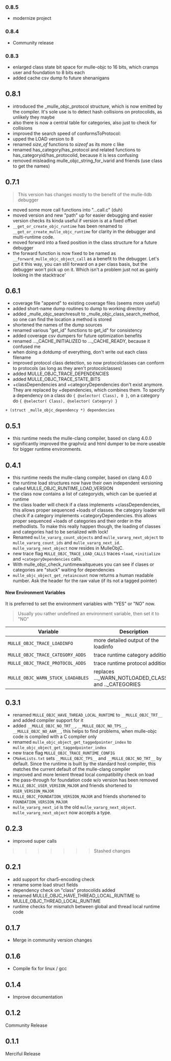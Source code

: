 ### 0.8.5

* modernize project

### 0.8.4

* Community release


### 0.8.3

* enlarged class state bit space for mulle-objc to 16 bits, which cramps
user and foundation to 8 bits each
* added cache csv dump fo future shenanigans


## 0.8.1

* introduced the _mulle_objc_protocol structure, which is now emitted by the
compiler. It's sole use is to detect hash collisions on protocolids, as unlikely
they maybe
* also there is now a central table for categories, also just to check for
collisions
* improved the search speed of conformsToProtocol:
* upped the LOAD version to 8
* renamed _size_of_ functions to _sizeof_ as its more c like
* renamed has_category/has_protocol and related functions to has_categoryid/has_protocolid,
because it is less confusing
* removed misleading mulle_objc_string_for_ivarid and friends (use class to get
the names)

## 0.7.1

> This version has changes mostly to the benefit of the mulle-lldb debugger

* moved some more call functions into "...call.c" (duh)
* moved version and new "path" up for easier debugging and easier version
checks its kinda useful if version is at a fixed offset
* `__get_or_create_objc_runtime` has been renamed to `__get_or_create_mulle_objc_runtime`
for clarity in the debugger and multi-runtime code.
* moved forward into a fixed position in the class structure for a future
debugger
* the forward function is now fixed to be named as
`__forward_mulle_objc_object_call` as a benefit to the debugger. Let's put it
this way, you can still forward on a per class basis, but the debugger won't
pick up on it. Which isn't a problem just not as gainly looking in the
stacktrace'

## 0.6.1

* coverage file "append" to existing coverage files (seems more useful)
* added short-name dump routines to dump to working directory
* added _mulle_objc_searchresult to _mulle_objc_class_search_method, so one can
find the location a method is stored
* shortened the names of the dump sources
* renamed various "get_id" functions to get_<type>id" for consistency
* added coverage csv dumpers for future optimization benefits
* renamed ..._CACHE_INITIALIZED to ..._CACHE_READY, because it confused me
* when doing a dotdump of everything, don't write out each class filename
* improved protocol class detection, so now protocolclasses can conform
to protocols (as long as they aren't protocolclasses)
* added MULLE_OBJC_TRACE_DEPENDENCIES
* added MULLE_OBJC_TRACE_STATE_BITS
* +classDependencies and +categoryDependencies don't exist anymore. They are
replaced by +dependencies, which combines them. To specify a dependency on
a class do `{ @selector( Class), 0 }`, on a category do
`{ @selector( Class), @selector( Category) }`

```
+ (struct _mulle_objc_dependency *) dependencies
```


## 0.5.1

* this runtime needs the mulle-clang compiler, based on clang 4.0.0
* significantly improved the graphviz and html dumper to be more useable for bigger
runtime environments.

## 0.4.1

* this runtime needs the mulle-clang compiler, based on clang 4.0.0
* the runtime load structures now have their own independent versioning
called MULLE_OBJC_RUNTIME_LOAD_VERSION
* the class now contains a list of categoryids, which can be queried at runtime
* the class loader will check if a class implements +classDependencies,
this allows proper sequenced +loads of classes. the category loader will check
if a category implements +categoryDependencies. this allows proper sequenced
+loads of categories and their order in the  methodlists. To make this really
happen though, the loading of classes and categories had to be serialized with lock!
* Renamed `mulle_vararg_count_objects` and `mulle_vararg_next_object` to
`mulle_vararg_count_ids` and  `mulle_vararg_next_id`. `mulle_vararg_next_object`
now resides in MulleObjC.
* new trace flag `MULLE_OBJC_TRACE_LOAD_CALLS` traces `+load`, `+initialize` and
`+categoryDependencies` calls.
* With mulle_objc_check_runtimewaitqueues you can see if clases or categories are "stuck" waiting for dependencies
* `mulle_objc_object_get_retaincount` now returns a human readable number.
Ask the header for the raw value (if its not a tagged pointer)

#### New Environment Variables

It is preferred to set the environment variables with "YES" or "NO" now.

> Usually you rather undefined an environment variable, then set it to "NO"

Variable                          | Description
----------------------------------|-----------------------
`MULLE_OBJC_TRACE_LOADINFO`       | more detailed output of the loadinfo
`MULLE_OBJC_TRACE_CATEGORY_ADDS`  | trace runtime category additions
`MULLE_OBJC_TRACE_PROTOCOL_ADDS`  | trace runtime protocol additions
`MULLE_OBJC_WARN_STUCK_LOADABLES` | replaces ..._WARN_NOTLOADED_CLASSES and .._CATEGORIES


## 0.3.1

* renamed `MULLE_OBJC_HAVE_THREAD_LOCAL_RUNTIME` to `__MULLE_OBJC_TRT__` and
added compiler support for it
* added `__MULLE_OBJC_NO_TRT__`, `__MULLE_OBJC_NO_TPS__`, `__MULLE_OBJC_NO_AAM__`,
this helps to find problems, when mulle-objc code is compiled with a C compiler
only
* renamed `mulle_objc_object_get_taggedpointer_index` to `mulle_objc_object_get_taggedpointer_index`
* new trace flag `MULLE_OBJC_TRACE_RUNTIME_CONFIG`
* `CMakeLists.txt` sets `__MULLE_OBJC_TPS__` and `__MULLE_OBJC_NO_TRT__` by
default. Since the runtime is  built by the standard host compiler, this
matches the current default of the  mulle-clang compiler
* improved and more lenient thread local compatibility check on load
* the pass-through for foundation code w/o version has been removed
* `MULLE_OBJC_USER_VERSION_MAJOR` and friends shortened to `USER_VERSION_MAJOR`
* `MULLE_OBJC_FOUNDATION_VERSION_MAJOR` and friends shortened to `FOUNDATION_VERSION_MAJOR`
* `mulle_vararg_next_id` is the old `mulle_vararg_next_object`.
`mulle_vararg_next_object` now accepts a type.

## 0.2.3

* improved super calls


>>>>>>> Stashed changes
## 0.2.1

* add support for char5-encoding check
* rename some load struct fields
* dependency check on "class" protocolids added
* renamed MULLE_OBJC_HAVE_THREAD_LOCAL_RUNTIME to MULLE_OBJC_THREAD_LOCAL_RUNTIME
* runtime checks for mismatch between global and thread local runtime code

## 0.1.7

* Merge in community version changes


## 0.1.6

* Compile fix for linux / gcc


## 0.1.4

* Improve documentation


## 0.1.2

Community Release

## 0.1.1

Merciful Release

